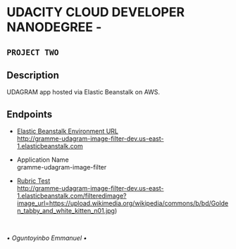 # UDACITY CLOUD DEVELOPER NANODEGREE -

## `PROJECT TWO`

## Description

UDAGRAM app hosted via Elastic Beanstalk on AWS.

## Endpoints

- [Elastic Beanstalk Environment URL](http://gramme-udagram-image-filter-dev.us-east-1.elasticbeanstalk.com) <br>
  http://gramme-udagram-image-filter-dev.us-east-1.elasticbeanstalk.com

- Application Name <br>
  gramme-udagram-image-filter

- [Rubric Test](http://gramme-udagram-image-filter-dev.us-east-1.elasticbeanstalk.com/filteredimage?image_url=https://upload.wikimedia.org/wikipedia/commons/b/bd/Golden_tabby_and_white_kitten_n01.jpg) <br>
  http://gramme-udagram-image-filter-dev.us-east-1.elasticbeanstalk.com/filteredimage?image_url=https://upload.wikimedia.org/wikipedia/commons/b/bd/Golden_tabby_and_white_kitten_n01.jpg)

<br>

_• Oguntoyinbo Emmanuel •_
